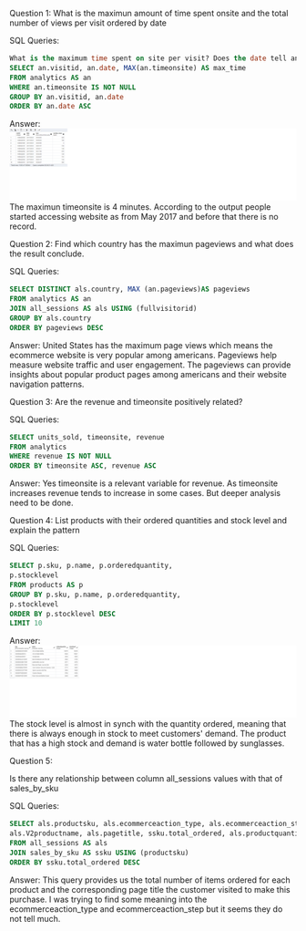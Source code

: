 Question 1: What is the maximun amount of time spent onsite and the total number of views per visit ordered by date 

SQL Queries: 
~~~SQL
What is the maximum time spent on site per visit? Does the date tell anything?
SELECT an.visitid, an.date, MAX(an.timeonsite) AS max_time
FROM analytics AS an
WHERE an.timeonsite IS NOT NULL 
GROUP BY an.visitid, an.date
ORDER BY an.date ASC
~~~
Answer: 
![Alt text](SWDQ1.png)
The maximun timeonsite is 4 minutes. According to the output people started accessing website as from May 2017 and before that there is no record.

Question 2:  Find which country has the maximun pageviews and what does the result conclude.

SQL Queries:
~~~sql
SELECT DISTINCT als.country, MAX (an.pageviews)AS pageviews
FROM analytics AS an
JOIN all_sessions AS als USING (fullvisitorid)
GROUP BY als.country
ORDER BY pageviews DESC
~~~
Answer: United States has the maximum page views which means the ecommerce website is very popular among americans. Pageviews help measure website traffic and user engagement. The pageviews can provide insights about popular product pages among americans and their website navigation patterns.



Question 3: Are the revenue and timeonsite positively related?

SQL Queries:
~~~sql
SELECT units_sold, timeonsite, revenue
FROM analytics
WHERE revenue IS NOT NULL
ORDER BY timeonsite ASC, revenue ASC

~~~

Answer:
Yes timeonsite is a relevant variable for revenue. As timeonsite increases revenue tends to increase in some cases. But deeper analysis need to be done.


Question 4: List products with their ordered quantities and stock level and explain the pattern

SQL Queries:
~~~sql
SELECT p.sku, p.name, p.orderedquantity,
p.stocklevel
FROM products AS p 
GROUP BY p.sku, p.name, p.orderedquantity,
p.stocklevel
ORDER BY p.stocklevel DESC
LIMIT 10
~~~

Answer:![Alt text](SWDQ4.png)
The stock level is almost in synch with the quantity ordered, meaning that there is always enough in stock to meet customers' demand. The product that has a high stock and demand is water bottle followed by sunglasses.


Question 5:

 Is there any relationship between column all_sessions values with that of sales_by_sku

SQL Queries:
~~~sql
SELECT als.productsku, als.ecommerceaction_type, als.ecommerceaction_step, 
als.V2productname, als.pagetitle, ssku.total_ordered, als.productquantity
FROM all_sessions AS als
JOIN sales_by_sku AS ssku USING (productsku)
ORDER BY ssku.total_ordered DESC
~~~


Answer: This query provides us the total number of items ordered for each product and the corresponding page title the customer visited to make this purchase. I was trying to find some meaning into the ecommerceaction_type and ecommerceaction_step but it seems they do not tell much.
 